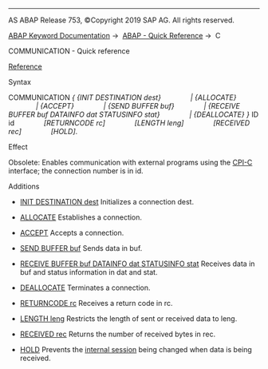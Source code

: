   

* * *

AS ABAP Release 753, ©Copyright 2019 SAP AG. All rights reserved.

[ABAP Keyword Documentation](javascript:call_link\('abenabap.htm'\)) →  [ABAP - Quick Reference](javascript:call_link\('abenabap_shortref.htm'\)) →  C

COMMUNICATION - Quick reference

[Reference](javascript:call_link\('abapcommunication.htm'\))

Syntax

COMMUNICATION *{* *{*INIT DESTINATION dest*}*
              *|* *{*ALLOCATE*}*
              *|* *{*ACCEPT*}*
              *|* *{*SEND BUFFER buf*}*
              *|* *{*RECEIVE BUFFER buf DATAINFO dat STATUSINFO stat*}*
              *|* *{*DEALLOCATE*}* *}* ID id
              *\[*RETURNCODE rc*\]*
              *\[*LENGTH leng*\]*
              *\[*RECEIVED rec*\]*
              *\[*HOLD*\]*.

Effect

Obsolete: Enables communication with external programs using the [CPI-C](javascript:call_link\('abencpi-c_glosry.htm'\) "Glossary Entry") interface; the connection number is in id.

Additions

-   [INIT DESTINATION dest](javascript:call_link\('abapcommunication_comstep.htm'\))
    Initializes a connection dest.
    
-   [ALLOCATE](javascript:call_link\('abapcommunication_comstep.htm'\))
    Establishes a connection.
    
-   [ACCEPT](javascript:call_link\('abapcommunication_comstep.htm'\))
    Accepts a connection.
    
-   [SEND BUFFER buf](javascript:call_link\('abapcommunication_comstep.htm'\))
    Sends data in buf.
    
-   [RECEIVE BUFFER buf DATAINFO dat STATUSINFO stat](javascript:call_link\('abapcommunication_comstep.htm'\))
    Receives data in buf and status information in dat and stat.
    
-   [DEALLOCATE](javascript:call_link\('abapcommunication_comstep.htm'\))
    Terminates a connection.
    
-   [RETURNCODE rc](javascript:call_link\('abapcommunication_options.htm'\))
    Receives a return code in rc.
    
-   [LENGTH leng](javascript:call_link\('abapcommunication_options.htm'\))
    Restricts the length of sent or received data to leng.
    
-   [RECEIVED rec](javascript:call_link\('abapcommunication_options.htm'\))
    Returns the number of received bytes in rec.
    
-   [HOLD](javascript:call_link\('abapcommunication_options.htm'\))
    Prevents the [internal session](javascript:call_link\('abeninternal_session_glosry.htm'\) "Glossary Entry") being changed when data is being received.